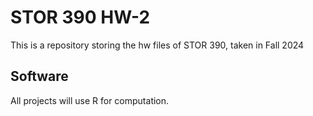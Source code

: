 # STOR 390 HW-2
This is a repository storing the hw files of STOR 390, taken in Fall 2024

## Software
All projects will use R for computation.

